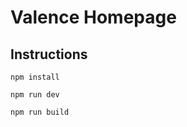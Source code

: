 # Valence Homepage


## Instructions

```
npm install
```

```
npm run dev
```

```
npm run build
```